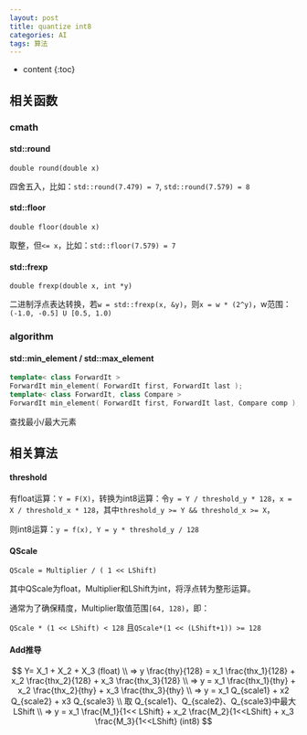 ```yaml
---
layout: post
title: quantize int8
categories: AI
tags: 算法
---
```


* content
{:toc}
## 相关函数

### cmath

#### std::round

`double round(double x)`

四舍五入，比如：`std::round(7.479) = 7`, `std::round(7.579) = 8`

#### std::floor

`double floor(double x)`

取整，但`<= x`，比如：`std::floor(7.579) = 7`

#### std::frexp

`double frexp(double x, int *y)`

二进制浮点表达转换，若`w = std::frexp(x, &y)`，则`x = w * (2^y)`，w范围：`(-1.0, -0.5] U [0.5, 1.0)`

<!--more-->

### algorithm

#### std::min_element / std::max_element

```c++
template< class ForwardIt > 
ForwardIt min_element( ForwardIt first, ForwardIt last );
template< class ForwardIt, class Compare >
ForwardIt min_element( ForwardIt first, ForwardIt last, Compare comp );
```

查找最小/最大元素

## 相关算法

#### threshold

有float运算：`Y = F(X)`，转换为int8运算：令`y = Y / threshold_y * 128`，`x = X / threshold_x * 128`，其中`threshold_y >= Y && threshold_x >= X`，

则int8运算：`y = f(x), Y = y * threshold_y / 128`

#### QScale

`QScale = Multiplier / ( 1 << LShift)`

其中QScale为float，Multiplier和LShift为int，将浮点转为整形运算。

通常为了确保精度，Multiplier取值范围`[64, 128)`，即：

`QScale * (1 << LShift) < 128` 且`QScale*(1 << (LShift+1)) >= 128`

#### Add推导

$$
Y= X_1 + X_2 + X_3 (float) \\
=> y \frac{thy}{128} = x_1 \frac{thx_1}{128} + x_2 \frac{thx_2}{128} + x_3 \frac{thx_3}{128} \\
=> y = x_1 \frac{thx_1}{thy} + x_2 \frac{thx_2}{thy} + x_3 \frac{thx_3}{thy} \\
=> y = x_1 Q_{scale1} + x2 Q_{scale2} + x3 Q_{scale3} \\
取 Q_{scale1}、Q_{scale2}、Q_{scale3}中最大LShift \\
=> y = x_1 \frac{M_1}{1<< LShift} + x_2 \frac{M_2}{1<<LShift} + x_3 \frac{M_3}{1<<LShift} (int8)
$$

